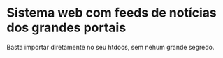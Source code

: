 <h1>Sistema web com feeds de notícias dos grandes portais</h1>
<p>Basta importar diretamente no seu htdocs, sem nehum grande segredo.</p>
